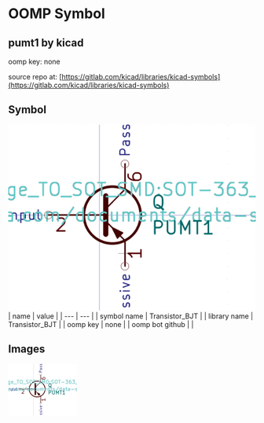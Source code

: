 # OOMP Symbol  
## pumt1  by kicad  
  
oomp key: none  
  
source repo at: [https://gitlab.com/kicad/libraries/kicad-symbols](https://gitlab.com/kicad/libraries/kicad-symbols)  
## Symbol  
  
[![working.png](working_600.png)](working.png)  
| name | value | 
| --- | --- | 
| symbol name | Transistor_BJT | 
| library name | Transistor_BJT | 
| oomp key | none | 
| oomp bot github |  | 
## Images  
  
[![working.png](working_140.png)](working.png)  
